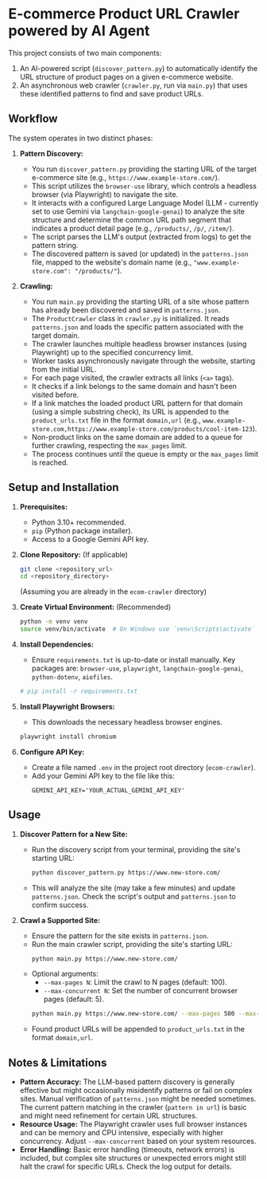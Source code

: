 # E-commerce Product URL Crawler powered by AI Agent

This project consists of two main components:
1.  An AI-powered script (`discover_pattern.py`) to automatically identify the URL structure of product pages on a given e-commerce website.
2.  An asynchronous web crawler (`crawler.py`, run via `main.py`) that uses these identified patterns to find and save product URLs.

## Workflow

The system operates in two distinct phases:

1.  **Pattern Discovery:**
    *   You run `discover_pattern.py` providing the starting URL of the target e-commerce site (e.g., `https://www.example-store.com/`).
    *   This script utilizes the `browser-use` library, which controls a headless browser (via Playwright) to navigate the site.
    *   It interacts with a configured Large Language Model (LLM - currently set to use Gemini via `langchain-google-genai`) to analyze the site structure and determine the common URL path segment that indicates a product detail page (e.g., `/products/`, `/p/`, `/item/`).
    *   The script parses the LLM's output (extracted from logs) to get the pattern string.
    *   The discovered pattern is saved (or updated) in the `patterns.json` file, mapped to the website's domain name (e.g., `"www.example-store.com": "/products/"`).

2.  **Crawling:**
    *   You run `main.py` providing the starting URL of a site whose pattern has already been discovered and saved in `patterns.json`.
    *   The `ProductCrawler` class in `crawler.py` is initialized. It reads `patterns.json` and loads the specific pattern associated with the target domain.
    *   The crawler launches multiple headless browser instances (using Playwright) up to the specified concurrency limit.
    *   Worker tasks asynchronously navigate through the website, starting from the initial URL.
    *   For each page visited, the crawler extracts all links (`<a>` tags).
    *   It checks if a link belongs to the same domain and hasn't been visited before.
    *   If a link matches the loaded product URL pattern for that domain (using a simple substring check), its URL is appended to the `product_urls.txt` file in the format `domain,url` (e.g., `www.example-store.com,https://www.example-store.com/products/cool-item-123`).
    *   Non-product links on the same domain are added to a queue for further crawling, respecting the `max_pages` limit.
    *   The process continues until the queue is empty or the `max_pages` limit is reached.

## Setup and Installation

1.  **Prerequisites:**
    *   Python 3.10+ recommended.
    *   `pip` (Python package installer).
    *   Access to a Google Gemini API key.

2.  **Clone Repository:** (If applicable)
    ```bash
    git clone <repository_url>
    cd <repository_directory>
    ```
    (Assuming you are already in the `ecom-crawler` directory)

3.  **Create Virtual Environment:** (Recommended)
    ```bash
    python -m venv venv
    source venv/bin/activate  # On Windows use `venv\Scripts\activate`
    ```

4.  **Install Dependencies:**
    *   Ensure `requirements.txt` is up-to-date or install manually. Key packages are: `browser-use`, `playwright`, `langchain-google-genai`, `python-dotenv`, `aiofiles`.
    ```bash
    # pip install -r requirements.txt
    ```

5.  **Install Playwright Browsers:**
    *   This downloads the necessary headless browser engines.
    ```bash
    playwright install chromium
    ```

6.  **Configure API Key:**
    *   Create a file named `.env` in the project root directory (`ecom-crawler`).
    *   Add your Gemini API key to the file like this:
        ```
        GEMINI_API_KEY='YOUR_ACTUAL_GEMINI_API_KEY'
        ```

## Usage

1.  **Discover Pattern for a New Site:**
    *   Run the discovery script from your terminal, providing the site's starting URL:
        ```bash
        python discover_pattern.py https://www.new-store.com/
        ```
    *   This will analyze the site (may take a few minutes) and update `patterns.json`. Check the script's output and `patterns.json` to confirm success.

2.  **Crawl a Supported Site:**
    *   Ensure the pattern for the site exists in `patterns.json`.
    *   Run the main crawler script, providing the site's starting URL:
        ```bash
        python main.py https://www.new-store.com/
        ```
    *   Optional arguments:
        *   `--max-pages N`: Limit the crawl to N pages (default: 100).
        *   `--max-concurrent N`: Set the number of concurrent browser pages (default: 5).
        ```bash
        python main.py https://www.new-store.com/ --max-pages 500 --max-concurrent 3
        ```
    *   Found product URLs will be appended to `product_urls.txt` in the format `domain,url`.

## Notes & Limitations

*   **Pattern Accuracy:** The LLM-based pattern discovery is generally effective but might occasionally misidentify patterns or fail on complex sites. Manual verification of `patterns.json` might be needed sometimes. The current pattern matching in the crawler (`pattern in url`) is basic and might need refinement for certain URL structures.
*   **Resource Usage:** The Playwright crawler uses full browser instances and can be memory and CPU intensive, especially with higher concurrency. Adjust `--max-concurrent` based on your system resources.
*   **Error Handling:** Basic error handling (timeouts, network errors) is included, but complex site structures or unexpected errors might still halt the crawl for specific URLs. Check the log output for details.
